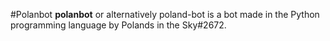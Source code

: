 #Polanbot
**polanbot** or alternatively poland-bot is a bot made in the Python programming language by Polands in the Sky#2672.